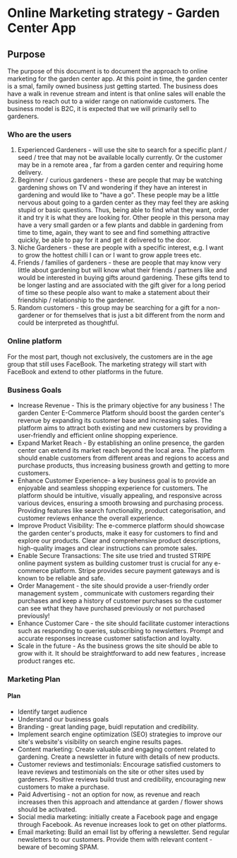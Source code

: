# Online Marketing strategy - Garden Center App

## Purpose

The purpose of this document is to document the approach to online marketing for the garden center app. At this point in time, the garden center is a smal, family owned business just getting started. The business does have a walk in revenue stream and intent is that online sales will enable the business to reach out to a wider range on nationwide customers.
The business model is B2C, it is expected that we will primarily sell to gardeners.

### Who are the users

1. Experienced Gardeners - will use the site to search for a specific plant / seed / tree that may not be available locally currently. Or the customer may be in a remote area , far from a garden center and requiring home delivery.
2. Beginner / curious gardeners - these are people that may be watching gardening shows on TV and wondering if they have an interest in gardening and would like to "have a go". These people may be a little nervous about going to a garden center as they may feel they are asking stupid or basic questions. Thus, being able to find what they want, order it and try it is what they are looking for. Other people in this persona may have a very small garden or a few plants and dabble in gardening from time to time, again, they want to see and find something attractive quickly, be able to pay for it and get it delivered to the door.
3. Niche Gardeners - these are people with a specific interest, e.g. I want to grow the hottest chilli I can or I want to grow apple trees etc.
4. Friends / families of gardeners - these are people that may know very little about gardening but will know what their friends / partners like and would be interested in buying gifts around gardening. These gifts tend to be longer lasting and are associated with the gift giver for a long period of time so these people also want to make a statement about their friendship / relationship to the gardener.
5. Random customers - this group may be searching for a gift for a non-gardener or for themselves that is just a bit different from the norm and could be interpreted as thoughtful.

### Online platform

For the most part, though not exclusively, the customers are in the age group that still uses FaceBook. The marketing strategy will start with FaceBook and extend to other platforms in the future.

### Business Goals

* Increase Revenue - This is the primary objective for any business ! The garden Center E-Commerce Platform should boost the garden center's revenue by expanding its customer base and increasing sales. The platform aims to attract both existing and new customers by providing a user-friendly and efficient online shopping experience.
* Expand Market Reach - By establishing an online presence, the garden center can extend its market reach beyond the local area. The platform should enable customers from different areas and regions to access and purchase products, thus increasing business growth and getting to more customers.
* Enhance Customer Experience- a key business goal is to provide an enjoyable and seamless shopping experience for customers. The platform should be intuitive, visually appealing, and responsive across various devices, ensuring a smooth browsing and purchasing process. Providing features like search functionality, product categorisation, and customer reviews enhance the overall experience.
* Improve Product Visibility: The e-commerce platform should showcase the garden center's products, make it easy for customers to find and explore our products. Clear and comprehensive product descriptions, high-quality images and clear instructions can promote sales.
* Enable Secure Transactions: The site use tried and trusted STRIPE online payment system as building customer trust is crucial for any e-commerce platform. Stripe provides secure payment gateways and is known to be reliable and safe.
* Order Management - the site should provide a user-friendly order management system , communicate with customers regarding their purchases and keep a history of customer purchases so the customer can see wthat they have purchased previously or not purchased previously!
* Enhance Customer Care - the site should facilitate customer interactions such as responding to queries, subscribing to newsletters. Prompt and accurate responses increase customer satisfaction and loyalty.
* Scale in the future - As the business grows the site should be able to grow with it. It should be straightforward to add new features , increase product ranges etc.

### Marketing Plan

#### Plan

* Identify target audience
* Understand our business goals
* Branding - great landing page, buidl reputation and credibility.
* Implement search engine optimization (SEO) strategies to improve our site's website's visibility on search engine results pages.
* Content marketing: Create valuable and engaging content related to gardening. Create a newsletter in future with details of new products.
* Customer reviews and testimonials: Encourage satisfied customers to leave reviews and testimonials on the site or other sites used by gardeners. Positive reviews build trust and credibility, encouraging new customers to make a purchase.
* Paid Advertising - not an option for now, as revenue and reach increases then this approach and attendance at garden / flower shows should be activated.
* Social media marketing: initially create a Facebook page and engage through Facebook. As revenue increases look to get on other platforms.
* Email marketing: Build an email list by offering a newsletter. Send regular newsletters to our customers. Provide them with relevant content - beware of becoming SPAM.
